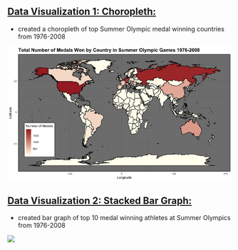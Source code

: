 

## [Data Visualization 1: Choropleth:](https://github.com/Jon-Lynch/DSC_465/blob/master/olympics.R)
* created a choropleth of top Summer Olympic medal winning countries from 1976-2008

![](/images/chloropleth.png)

## [Data Visualization 2: Stacked Bar Graph:](https://github.com/Jon-Lynch/DSC_465/blob/master/olympics.R)
* created bar graph of top 10 medal winning athletes at Summer Olympics from 1976-2008

![](/main/images/barplot.png)
